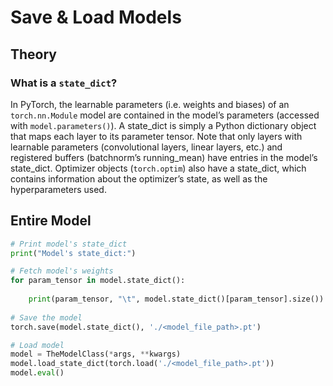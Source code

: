 # Save & Load Models
## Theory
### What is a `state_dict`?
In PyTorch, the learnable parameters (i.e. weights and biases) of an `torch.nn.Module` model are 
contained in the model’s parameters (accessed with `model.parameters()`). 
A state_dict is simply a Python dictionary object that maps each layer to its parameter tensor. 
Note that only layers with learnable parameters (convolutional layers, linear layers, etc.) 
and registered buffers (batchnorm’s running_mean) have entries in the model’s state_dict. 
Optimizer objects (`torch.optim`) also have a state_dict, which contains information about the optimizer’s state, 
as well as the hyperparameters used.

## Entire Model
``` python
# Print model's state_dict
print("Model's state_dict:")

# Fetch model's weights
for param_tensor in model.state_dict():
    
    print(param_tensor, "\t", model.state_dict()[param_tensor].size())
    
# Save the model
torch.save(model.state_dict(), './<model_file_path>.pt')

# Load model
model = TheModelClass(*args, **kwargs)
model.load_state_dict(torch.load('./<model_file_path>.pt'))
model.eval()
```